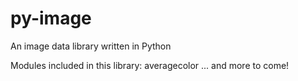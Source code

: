 # py-image
 An image data library written in Python
 
 Modules included in this library:
  averagecolor
   ... and more to come!
